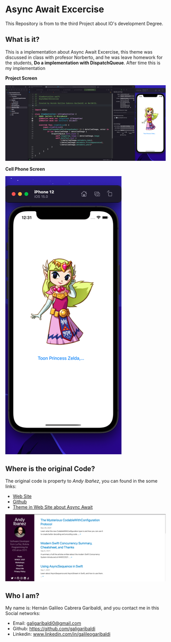 # Async Await Excercise

This Repository is from to the third Project about IO's development Degree.

## **What is it?** 

This is a implementation about Async Await Excercise, this theme was discussed in class with profesor Norberto, and he was leave homework for the students, **Do a implementation with DispatchQueue**. After time this is my implementation

**Project Screen**

![1](ASSETS/1.png)

**Cell Phone Screen**

![2](ASSETS/2.png)

## Where is the original Code?

The original code is property to *Andy Ibañez*, you can found in the some links:

- [Web Site](https://www.andyibanez.com)
- [Github](https://github.com/AndyIbanez)
- [Theme in Web Site about Async Await](https://www.andyibanez.com/posts/understanding-actors-in-the-new-concurrency-model-in-swift/)

<img src="ASSETS/3.png" alt="3" style="zoom:80%;" />

## Who I am?

My name is:  Hernán Galileo Cabrera Garibaldi, and you contact me in this Social networks:

- Email: galigaribaldi0@gmail.com
- Github: https://github.com/galigaribaldi
- Linkedin: www.linkedin.com/in/galileogaribaldi

